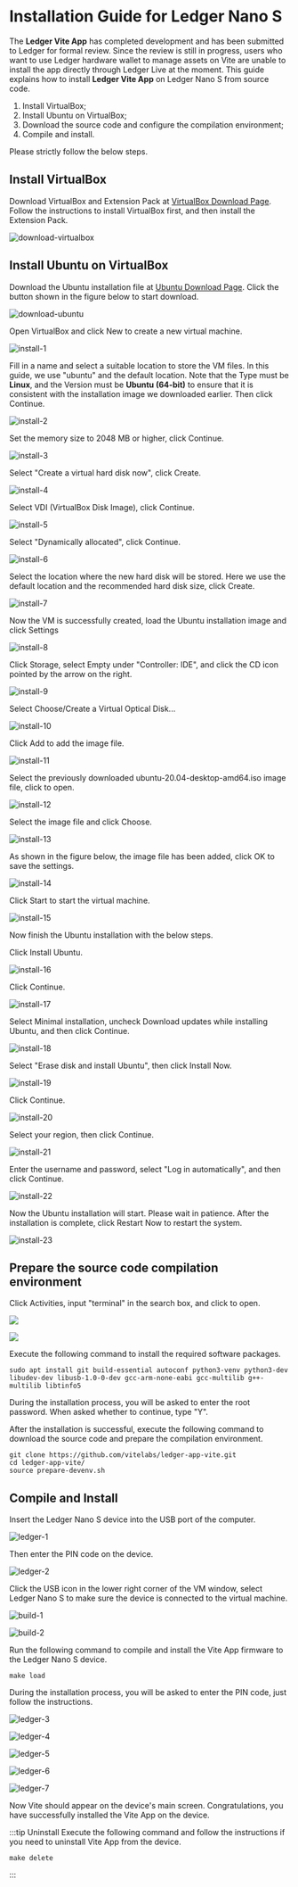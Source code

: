 # Installation Guide for Ledger Nano S
The **Ledger Vite App** has completed development and has been submitted to Ledger for formal review. Since the review is still in progress, users who want to use Ledger hardware wallet to manage assets on Vite are unable to install the app directly through Ledger Live at the moment. 
This guide explains how to install **Ledger Vite App** on Ledger Nano S from source code.
1. Install VirtualBox;
2. Install Ubuntu on VirtualBox;
3. Download the source code and configure the compilation environment;
4. Compile and install.

Please strictly follow the below steps.

## Install VirtualBox
Download VirtualBox and Extension Pack at [VirtualBox Download Page](https://www.virtualbox.org/wiki/Downloads). Follow the instructions to install VirtualBox first, and then install the Extension Pack.

![download-virtualbox](../../../assets/images/ledger/download-virtualbox.png)

## Install Ubuntu on VirtualBox
Download the Ubuntu installation file at [Ubuntu Download Page](https://ubuntu.com/#download). Click the button shown in the figure below to start download.

![download-ubuntu](../../../assets/images/ledger/download-ubuntu.png)

Open VirtualBox and click New to create a new virtual machine.

![install-1](../../../assets/images/ledger/install-1.png)

Fill in a name and select a suitable location to store the VM files. In this guide, we use "ubuntu" and the default location.
Note that the Type must be **Linux**, and the Version must be **Ubuntu (64-bit)** to ensure that it is consistent with the installation image we downloaded earlier. Then click Continue.

![install-2](../../../assets/images/ledger/install-2.png)

Set the memory size to 2048 MB or higher, click Continue.

![install-3](../../../assets/images/ledger/install-3.png)

Select "Create a virtual hard disk now", click Create.

![install-4](../../../assets/images/ledger/install-4.png)

Select VDI (VirtualBox Disk Image), click Continue.

![install-5](../../../assets/images/ledger/install-5.png)

Select "Dynamically allocated", click Continue.

![install-6](../../../assets/images/ledger/install-6.png)

Select the location where the new hard disk will be stored. Here we use the default location and the recommended hard disk size, click Create.

![install-7](../../../assets/images/ledger/install-7.png)

Now the VM is successfully created, load the Ubuntu installation image and click Settings

![install-8](../../../assets/images/ledger/install-8.png)

Click Storage, select Empty under "Controller: IDE", and click the CD icon pointed by the arrow on the right.

![install-9](../../../assets/images/ledger/install-9.png)

Select Choose/Create a Virtual Optical Disk... 

![install-10](../../../assets/images/ledger/install-10.png)

Click Add to add the image file.

![install-11](../../../assets/images/ledger/install-11.png)

Select the previously downloaded ubuntu-20.04-desktop-amd64.iso image file, click to open.

![install-12](../../../assets/images/ledger/install-12.png)

Select the image file and click Choose.

![install-13](../../../assets/images/ledger/install-13.png)

As shown in the figure below, the image file has been added, click OK to save the settings.

![install-14](../../../assets/images/ledger/install-14.png)

Click Start to start the virtual machine.

![install-15](../../../assets/images/ledger/install-15.png)

Now finish the Ubuntu installation with the below steps.

Click Install Ubuntu.

![install-16](../../../assets/images/ledger/install-16.png)

Click Continue.

![install-17](../../../assets/images/ledger/install-17.png)

Select Minimal installation, uncheck Download updates while installing Ubuntu, and then click Continue.

![install-18](../../../assets/images/ledger/install-18.png)

Select "Erase disk and install Ubuntu", then click Install Now.

![install-19](../../../assets/images/ledger/install-19.png)

Click Continue.

![install-20](../../../assets/images/ledger/install-20.png)

Select your region, then click Continue.

![install-21](../../../assets/images/ledger/install-21.png)

Enter the username and password, select "Log in automatically", and then click Continue.

![install-22](../../../assets/images/ledger/install-22.png)

Now the Ubuntu installation will start. Please wait in patience. After the installation is complete, click Restart Now to restart the system.

![install-23](../../../assets/images/ledger/install-23.png)

## Prepare the source code compilation environment
Click Activities, input "terminal" in the search box, and click to open.

![](../../../assets/images/ledger/config-1.jpg)

![](../../../assets/images/ledger/config-2.jpg)

Execute the following command to install the required software packages.
```shell
sudo apt install git build-essential autoconf python3-venv python3-dev libudev-dev libusb-1.0-0-dev gcc-arm-none-eabi gcc-multilib g++-multilib libtinfo5
```
During the installation process, you will be asked to enter the root password. When asked whether to continue, type "Y".

After the installation is successful, execute the following command to download the source code and prepare the compilation environment.
```shell
git clone https://github.com/vitelabs/ledger-app-vite.git
cd ledger-app-vite/
source prepare-devenv.sh
```

## Compile and Install
Insert the Ledger Nano S device into the USB port of the computer.

![ledger-1](../../../assets/images/ledger/ledger-1.jpg)

Then enter the PIN code on the device.

![ledger-2](../../../assets/images/ledger/ledger-2.jpg)

Click the USB icon in the lower right corner of the VM window, select Ledger Nano S to make sure the device is connected to the virtual machine.

![build-1](../../../assets/images/ledger/build-1.png)

![build-2](../../../assets/images/ledger/build-2.png)

Run the following command to compile and install the Vite App firmware to the Ledger Nano S device.
```shell
make load
```
During the installation process, you will be asked to enter the PIN code, just follow the instructions.

![ledger-3](../../../assets/images/ledger/ledger-3.jpg)

![ledger-4](../../../assets/images/ledger/ledger-4.jpg)

![ledger-5](../../../assets/images/ledger/ledger-5.jpg)

![ledger-6](../../../assets/images/ledger/ledger-6.jpg)

![ledger-7](../../../assets/images/ledger/ledger-7.jpg)

Now Vite should appear on the device's main screen. Congratulations, you have successfully installed the Vite App on the device. 

:::tip Uninstall
Execute the following command and follow the instructions if you need to uninstall Vite App from the device.
```shell
make delete
```
:::
